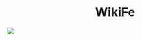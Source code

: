 <h1 align="center"> 
  WikiFe
  </h1>
  

[![](https://img.shields.io/badge/MADE%20WITH%20-Python-blueviolet)](https://www.python.org)





